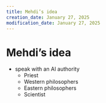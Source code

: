 ```yaml
---
title: Mehdi’s idea
creation_date: January 27, 2025
modification_date: January 27, 2025
---
```



# Mehdi’s idea

- speak with an AI authority
	- Priest
	- Western philosophers 
	- Eastern philosophers 
	- Scientist 

